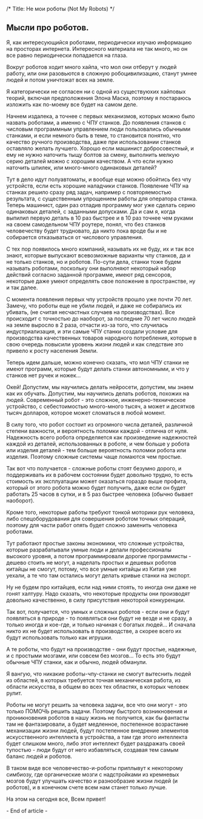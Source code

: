 /*
Title: Не мои роботы (Not My Robots)
*/

## Мысли про роботов.

Я, как интересующийся роботами, периодически изучаю информацию на просторах интернета.
Интересного материала не так много, но он все равно периодически попадается на глаза.

Вокруг роботов ходит много хайпа, что мол они отберут у людей работу, или они разовьются
в сложную робоцивилизацию, станут умнее людей и потом уничтожат всех на земле.

Я категорически не согласен ни с одной из существуюхих хайповых теорий, включая предположения
Элона Маска, поэтому я постараюсь изложить как по-моему все будет на самом деле.

Начнем издалека, а точнее с первых механизмов, которых можно было назвать роботами, а именно с ЧПУ станков.
До появления станков с числовым программным управлением люди пользовались обычными станками, и если 
немного быть в теме, то становится понятно, что качество ручного производства, даже при использовании
станков оставляло желать лучшего.
Хорошо если машинист добросовестный, и ему не нужно наточить тыщу болтов за смену, выполнить мелкую серию
деталей можно с хорошим качеством. А что если нужно наточить шпилек, или много-много одинаковых деталей?

Тут в дело идут полуавтоматы, и вообще еще можно обойтись без чпу устройств, если есть хорошие наладчики станков.
Появление ЧПУ на станках решило сразу ряд задач, например с повторяемостью результата, с существенным
упрощением работы для оператора станка. Теперь машинист, один раз отладив программу мог уже сделать серию одинаковых
деталей, с заданными допусками.
Да и сам я, когда выпилил первую деталь в 10 раз быстрее и в 10 раз точнее чем руками на своем самодельном ЧПУ роутере,
понял, что без станков человечеству будет трудновато, да никто пока вроде бы и не собирается отказываться
от числового управления.

С тех пор появилось много компаний, называть их не буду, их и так все знают, которые выпускают всевозможные варианты
чпу станков, да и не только станков, но и роботов. По-сути дела, станки тоже будем называть роботами, поскольку они
выполняют некоторый набор действий согласно заданной программе, имеют ряд сенсоров, некоторые даже умеют определять
свое положение в пространстве, ну и так далее.

С момента появления первых чпу устройств прошло уже почти 70 лет. Замечу, что роботы еще не убили людей, и даже не собирались
их убивать, (не считая несчастных случаев на производствах).
Все происходит с точностью до наоборот, за последние 70 лет число людей на земле выросло в 2 раза, отчасти из-за того,
что случилась индустриализация, и эти самые ЧПУ станки создали условие для производства качественных товаров народного потребления,
которые в свою очередь повысили уровень жизни людей и как следствие это привело к росту населения Земли.

Теперь идем дальше, можно конечно сказать, что мол ЧПУ станки не имеют программ, которые будут делать станки автономными,
и что у станков нет ручек и ножек...

Окей! Допустим, мы научились делать нейросети, допустим, мы знаем как их обучать. Допустим, мы научились делать роботов,
похожих на людей. Современный робот - это сложное, инженерно-техническое устройство, с себестоимостью много-много тысяч, 
а может и десятков тысяч долларов, которое может сломаться в любой момент.

В силу того, что робот состоит из огромного числа деталей, различной степени важности, и вероятность поломки каждой - отлична от 
нуля. Надежность всего робота определяется как произведение надежностей каждой из деталей, использованных в роботе, и чем больше
у робота или изделия деталей - тем больше вероятность поломки робота или изделия.
Поэтому сложные системы чаще ломаются чем простые.

Так вот что получается - сложные роботы стоят безумно дорого, и поддерживать их в рабочем состоянии будет довольно трудно,
то есть стоимость их эксплуатации может оказаться гораздо выше профита, который от этого робота можно будет получить, даже если он будет работать 25 часов в сутки, и в 5 раз быстрее человека (обычно бывает наоборот).

Кроме того, некоторые работы требуют тонкой моторики рук человека, либо спецоборудования для совершения роботом точных операций,
поэтому для части работ опять будет сложно заменить человека роботами.

Тут работают простые законы экономики, что сложные устройства, которые разрабатывали умные люди и делали профессионалы высокого уровня, а потом программировали дорогие программисты - дешево стоить не могут, а наделать простых и дешевых роботов китайцы не смогут, потому, что все умные китайцы из Китая уже уехали, а те что там остались могут делать кривые станки на экспорт.

Ну не будем про китайцев, если над ними стоять, то иногда они даже не гонят халтуру.
Надо сказать, что некоторые продукты они производят довольно качественно, в силу присутствия некоторой конкуренции.

Так вот, получается, что умных и сложных роботов - если они и будут появляться в природе - то появляться они будут не везде
и не сразу, а только иногда и кое-где, и только начиная с богатых людей...
И сначала никто их не будет использовать в производстве, а скорее всего их будут использовать только как игрушки.

А те роботы, что будут на производстве - они будут простые, надежные, и с простыми мозгами, или совсем без мозгов...
То есть это будут обычные ЧПУ станки, как и обычно, людей обманули.

Я вангую, что никакие роботы-чпу-станки не смогут вытеснить людей из областей, в которых требуется точная механическая
работа, из области искусства, в общем во всех тех областях, в которых человек рулит.

Роботы не могут решить за человека задачи, все что они могут - это только ПОМОЧЬ решить задачи.
Поэтому быстрого возникновения и проникновения роботов в нашу жизнь не получится, как бы фантасты там не фантазировали,
а будет медленное, постепенное возрастание механизации жизни людей, будут постепенное внедрение элементов искусственного
интеллекта в устройства,
а там где этого интеллекта будет слишком много, либо этот интеллект будет раздражать своей тупостью -
люди будут от него избавляться, создавая тем самым баланс людей и роботов.

В таком виде все человечество-и-роботы приплывут к некоторому симбиозу, где органические мозги с надстройками из кремневых мозгов
будут улучшать качество и разнообразие жизни людей (и роботов), и в конечном счете всем нам станет только лучше.

На этом на сегодня все,
Всем привет!


\- End of article -

